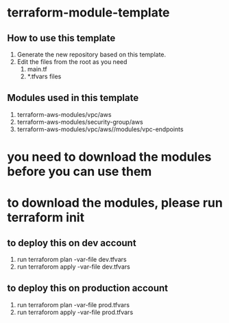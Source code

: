 # terraform-module-template
## How to use this template
1. Generate the new repository based on this template.
2. Edit the files from the root as you need
   1. main.tf
   2. *.tfvars files
   


## Modules used in this template
1. terraform-aws-modules/vpc/aws
2. terraform-aws-modules/security-group/aws
3. terraform-aws-modules/vpc/aws//modules/vpc-endpoints

# you need to download the modules before you can use them
# to download the modules, please run terraform init

## to deploy this on dev account
1. run terraforom plan -var-file dev.tfvars 
2. run terraforom apply -var-file dev.tfvars


## to deploy this on production account
1. run terraforom plan -var-file prod.tfvars 
2. run terraforom apply -var-file prod.tfvars